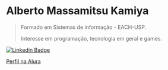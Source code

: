 # Alberto Massamitsu Kamiya

> Formado em Sistemas de informação - EACH-USP.
> 
> Interesse em programação, tecnologia em geral e games.


[![Linkedin Badge](https://img.shields.io/badge/Alberto-2867B2?style=flat-square&logo=Linkedin&logoColor=white)](https://www.linkedin.com/in/alberto-kamiya-6a50b886/)

[Perfil na Alura](https://cursos.alura.com.br/user/amkamiya)

